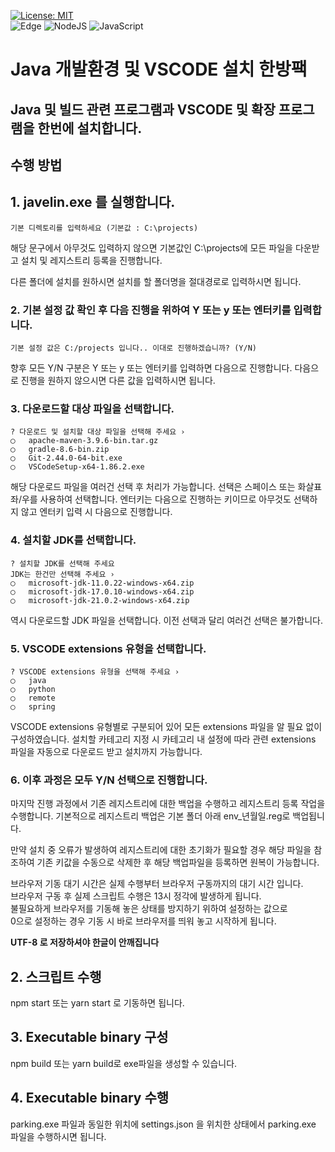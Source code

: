 [![License: MIT](https://img.shields.io/badge/License-MIT-yellow.svg)](https://opensource.org/licenses/MIT)<br>
![Edge](https://img.shields.io/badge/Edge-0078D7?style=for-the-badge&logo=Microsoft-edge&logoColor=white)
![NodeJS](https://img.shields.io/badge/node.js-6DA55F?style=for-the-badge&logo=node.js&logoColor=white)
![JavaScript](https://img.shields.io/badge/javascript-%23323330.svg?style=for-the-badge&logo=javascript&logoColor=%23F7DF1E)
<br>

# Java 개발환경 및 VSCODE 설치 한방팩

## Java 및 빌드 관련 프로그램과 VSCODE 및 확장 프로그램을 한번에 설치합니다.

## 수행 방법

## 1. javelin.exe 를 실행합니다.
```
기본 디렉토리를 입력하세요 (기본값 : C:\projects)
```

해당 문구에서 아무것도 입력하지 않으면 기본값인 C:\projects에
모든 파일을 다운받고 설치 및 레지스트리 등록을 진행합니다.

다른 폴더에 설치를 원하시면 설치를 할 폴더명을 절대경로로 입력하시면 됩니다.

### 2. 기본 설정 값 확인 후 다음 진행을 위하여 Y 또는 y 또는 엔터키를 입력합니다.
```
기본 설정 값은 C:/projects 입니다.. 이대로 진행하겠습니까? (Y/N)
```

향후 모든 Y/N 구분은 Y 또는 y 또는 엔터키를 입력하면 다음으로 진행합니다.
다음으로 진행을 원하지 않으시면 다른 값을 입력하시면 됩니다.

### 3. 다운로드할 대상 파일을 선택합니다.
```
? 다운로드 및 설치할 대상 파일을 선택해 주세요 ›
◯   apache-maven-3.9.6-bin.tar.gz
◯   gradle-8.6-bin.zip
◯   Git-2.44.0-64-bit.exe
◯   VSCodeSetup-x64-1.86.2.exe
```
해당 다운로드 파일을 여러건 선택 후 처리가 가능합니다.
선택은 스페이스 또는 화살표 좌/우를 사용하여 선택합니다.
엔터키는 다음으로 진행하는 키이므로 아무것도 선택하지 않고 엔터키 입력 시
다음으로 진행합니다.

### 4. 설치할 JDK를 선택합니다.
```
? 설치할 JDK를 선택해 주세요
JDK는 한건만 선택해 주세요 ›
◯   microsoft-jdk-11.0.22-windows-x64.zip
◯   microsoft-jdk-17.0.10-windows-x64.zip
◯   microsoft-jdk-21.0.2-windows-x64.zip
```
역시 다운로드할 JDK 파일을 선택합니다.
이전 선택과 달리 여러건 선택은 불가합니다.

### 5. VSCODE extensions 유형을 선택합니다.
```
? VSCODE extensions 유형을 선택해 주세요 ›
◯   java
◯   python
◯   remote
◯   spring
```
VSCODE extensions 유형별로 구분되어 있어 모든 extensions 파일을 알 필요 없이 구성하였습니다.
설치할 카테고리 지정 시 카테고리 내 설정에 따라 관련 extensions 파일을 자동으로 다운로드 받고 설치까지 가능합니다.

### 6. 이후 과정은 모두 Y/N 선택으로 진행합니다.
마지막 진행 과정에서 기존 레지스트리에 대한 백업을 수행하고 레지스트리 등록 작업을 수행합니다.
기본적으로 레지스트리 백업은 기본 폴더 아래 env_년월일.reg로 백업됩니다.

만약 설치 중 오류가 발생하여 레지스트리에 대한 초기화가 필요할 경우
해당 파일을 참조하여 기존 키값을 수동으로 삭제한 후 해당 백업파일을 등록하면
원복이 가능합니다.


브라우저 기동 대기 시간은 실제 수행부터 브라우저 구동까지의 대기 시간 입니다.<br>
브라우저 구동 후 실제 스크립트 수행은 13시 정각에 발생하게 됩니다.<br>
불필요하게 브라우저를 기동해 놓은 상태를 방지하기 위하여 설정하는 값으로<br>
0으로 설정하는 경우 기동 시 바로 브라우저를 띄워 놓고 시작하게 됩니다.<br>

**UTF-8 로 저장하셔야 한글이 안깨집니다**

## 2. 스크립트 수행
npm start 또는 yarn start 로 기동하면 됩니다.

## 3. Executable binary 구성
npm build 또는 yarn build로 exe파일을 생성할 수 있습니다.

## 4. Executable binary 수행
parking.exe 파일과 동일한 위치에 settings.json 을 위치한 상태에서
parking.exe 파일을 수행하시면 됩니다.
